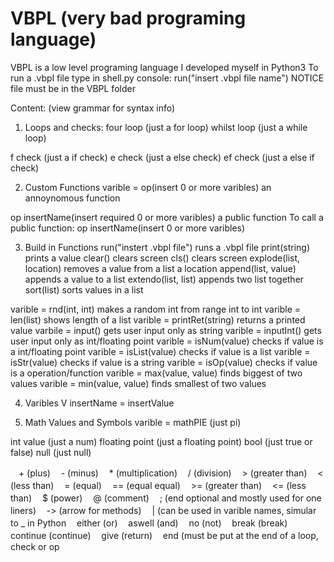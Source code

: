 # VBPL (very bad programing language)
VBPL is a low level programing language I developed myself in Python3
To run a .vbpl file type in shell.py console: run("insert .vbpl file name") NOTICE file must be in the VBPL folder

Content: (view grammar for syntax info)

  1. Loops and checks:
  four loop (just a for loop)
  whilst loop (just a while loop)

  f check (just a if check)
  e check (just a else check)
  ef check (just a else if check)

2. Custom Functions
  varible = op(insert 0 or more varibles) an annoynomous function

  op insertName(insert required 0 or more varibles) a public function
  To call a public function:
  op insertName(insert 0 or more varibles)

3. Build in Functions
  run("instert .vbpl file") runs a .vbpl file
  print(string) prints a value
  clear() clears screen
  cls() clears screen
  explode(list, location) removes a value from a list a location
  append(list, value) appends a value to a list
  extendo(list, list) appends two list together
  sort(list) sorts values in a list
  
  varible = rnd(int, int) makes a random int from range int to int
  varible = len(list) shows length of a list
  varible = printRet(string) returns a printed value
  varbile = input() gets user input only as string
  varible = inputInt() gets user input only as int/floating point
  varible = isNum(value) checks if value is a int/floating point
  varible = isList(value) checks if value is a list
  varible = isStr(value) checks if value is a string
  varible = isOp(value) checks if value is a operation/function
  varible = max(value, value) finds biggest of two values
  varible = min(value, value) finds smallest of two values

4. Varibles
  V insertName = insertValue

5. Math Values and Symbols
  varible = mathPIE (just pi)

  int value (just a num)
  floating point (just a floating point)
  bool (just true or false)
  null (just null)

  ㅤ+ (plus)
  ㅤ- (minus)
  ㅤ* (multiplication)
  ㅤ/ (division)
  ㅤ> (greater than)
  ㅤ< (less than)
  ㅤ= (equal)
  ㅤ== (equal equal)
  ㅤ>= (greater than)
  ㅤ<= (less than)
  ㅤ$ (power)
  ㅤ@ (comment)
  ㅤ; (end optional and mostly used for one liners)
  ㅤ-> (arrow for methods)
  ㅤ| (can be used in varible names, simular to _ in Python
  ㅤeither (or)
  ㅤaswell (and)
  ㅤno (not)
  ㅤbreak (break)
  ㅤcontinue (continue)
  ㅤgive (return)
  ㅤend (must be put at the end of a loop, check or op
